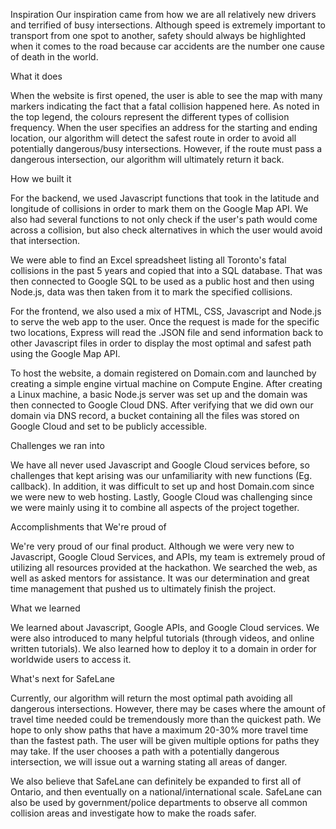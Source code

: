 Inspiration
Our inspiration came from how we are all relatively new drivers and terrified of busy intersections. Although speed is extremely important to transport from one spot to another, safety should always be highlighted when it comes to the road because car accidents are the number one cause of death in the world.

What it does

When the website is first opened, the user is able to see the map with many markers indicating the fact that a fatal collision happened here. As noted in the top legend, the colours represent the different types of collision frequency. When the user specifies an address for the starting and ending location, our algorithm will detect the safest route in order to avoid all potentially dangerous/busy intersections. However, if the route must pass a dangerous intersection, our algorithm will ultimately return it back.

How we built it

For the backend, we used Javascript functions that took in the latitude and longitude of collisions in order to mark them on the Google Map API. We also had several functions to not only check if the user's path would come across a collision, but also check alternatives in which the user would avoid that intersection.

We were able to find an Excel spreadsheet listing all Toronto's fatal collisions in the past 5 years and copied that into a SQL database. That was then connected to Google SQL to be used as a public host and then using Node.js, data was then taken from it to mark the specified collisions.

For the frontend, we also used a mix of HTML, CSS, Javascript and Node.js to serve the web app to the user. Once the request is made for the specific two locations, Express will read the .JSON file and send information back to other Javascript files in order to display the most optimal and safest path using the Google Map API.

To host the website, a domain registered on Domain.com and launched by creating a simple engine virtual machine on Compute Engine. After creating a Linux machine, a basic Node.js server was set up and the domain was then connected to Google Cloud DNS. After verifying that we did own our domain via DNS record, a bucket containing all the files was stored on Google Cloud and set to be publicly accessible.

Challenges we ran into

We have all never used Javascript and Google Cloud services before, so challenges that kept arising was our unfamiliarity with new functions (Eg. callback). In addition, it was difficult to set up and host Domain.com since we were new to web hosting. Lastly, Google Cloud was challenging since we were mainly using it to combine all aspects of the project together.

Accomplishments that We're proud of

We're very proud of our final product. Although we were very new to Javascript, Google Cloud Services, and APIs, my team is extremely proud of utilizing all resources provided at the hackathon. We searched the web, as well as asked mentors for assistance. It was our determination and great time management that pushed us to ultimately finish the project.

What we learned

We learned about Javascript, Google APIs, and Google Cloud services. We were also introduced to many helpful tutorials (through videos, and online written tutorials). We also learned how to deploy it to a domain in order for worldwide users to access it.

What's next for SafeLane

Currently, our algorithm will return the most optimal path avoiding all dangerous intersections. However, there may be cases where the amount of travel time needed could be tremendously more than the quickest path. We hope to only show paths that have a maximum 20-30% more travel time than the fastest path. The user will be given multiple options for paths they may take. If the user chooses a path with a potentially dangerous intersection, we will issue out a warning stating all areas of danger.

We also believe that SafeLane can definitely be expanded to first all of Ontario, and then eventually on a national/international scale. SafeLane can also be used by government/police departments to observe all common collision areas and investigate how to make the roads safer.
 
